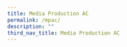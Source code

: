 ```yaml
---
title: Media Production AC
permalink: /mpac/
description: ""
third_nav_title: Media Production AC
---
```

